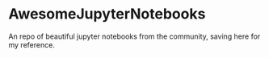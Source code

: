 # AwesomeJupyterNotebooks
An repo of beautiful jupyter notebooks from the community, saving here for my reference. 
